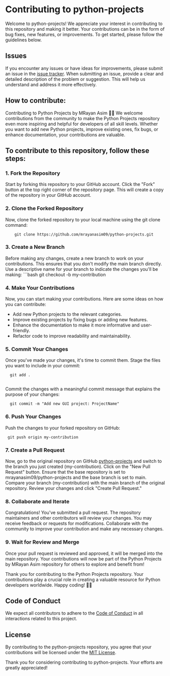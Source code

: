 # Contributing to python-projects

Welcome to python-projects! We appreciate your interest in contributing to this repository and making it better. Your contributions can be in the form of bug fixes, new features, or improvements. To get started, please follow the guidelines below.

## Issues

If you encounter any issues or have ideas for improvements, please submit an issue in the [issue tracker](https://github.com/mrayanasim09/python-projects/issues). When submitting an issue, provide a clear and detailed description of the problem or suggestion. This will help us understand and address it more effectively.

## How to contribute:

Contributing to Python Projects by MRayan Asim 🚀🐍 We welcome contributions from the community to make the Python Projects repository even more inspiring and helpful for developers of all skill levels. Whether you want to add new Python projects, improve existing ones, fix bugs, or enhance documentation, your contributions are valuable.

## To contribute to this repository, follow these steps:

### 1. Fork the Repository

Start by forking this repository to your GitHub account. Click the "Fork" button at the top right corner of the repository page. This will create a copy of the repository in your GitHub account.

### 2. Clone the Forked Repository

Now, clone the forked repository to your local machine using the git clone command:

```
    git clone https://github.com/mrayanasim09/python-projects.git
```

### 3. Create a New Branch

Before making any changes, create a new branch to work on your contributions. This ensures that you don't modify the main branch directly. Use a descriptive name for your branch to indicate the changes you'll be making: \`\`\`bash git checkout -b my-contribution

### 4. Make Your Contributions

Now, you can start making your contributions. Here are some ideas on how you can contribute:

* Add new Python projects to the relevant categories.
* Improve existing projects by fixing bugs or adding new features.
* Enhance the documentation to make it more informative and user-friendly.
* Refactor code to improve readability and maintainability.

### 5. Commit Your Changes

Once you've made your changes, it's time to commit them. Stage the files you want to include in your commit:

```
  git add .
  
```

Commit the changes with a meaningful commit message that explains the purpose of your changes:

```
  git commit -m "Add new GUI project: ProjectName"
```

### 6. Push Your Changes

Push the changes to your forked repository on GitHub:

```
 git push origin my-contribution
```

### 7. Create a Pull Request

Now, go to the original repository on GitHub [python-projects](https://github.com/mrayanasim09/python-projects) and switch to the branch you just created (my-contribution). Click on the "New Pull Request" button. Ensure that the base repository is set to mrayanasim09/python-projects and the base branch is set to main. Compare your branch (my-contribution) with the main branch of the original repository. Review your changes and click "Create Pull Request."

### 8. Collaborate and Iterate

Congratulations! You've submitted a pull request. The repository maintainers and other contributors will review your changes. You may receive feedback or requests for modifications. Collaborate with the community to improve your contribution and make any necessary changes.

### 9. Wait for Review and Merge

Once your pull request is reviewed and approved, it will be merged into the main repository. Your contributions will now be part of the Python Projects by MRayan Asim repository for others to explore and benefit from!

Thank you for contributing to the Python Projects repository. Your contributions play a crucial role in creating a valuable resource for Python developers worldwide. Happy coding! 🚀🐍

## Code of Conduct

We expect all contributors to adhere to the [Code of Conduct](security/code\_of\_conduct/) in all interactions related to this project.

## License

By contributing to the python-projects repository, you agree that your contributions will be licensed under the [MIT License](LICENSE/).

Thank you for considering contributing to python-projects. Your efforts are greatly appreciated!
